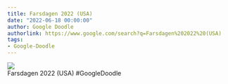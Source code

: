 ```yaml
---
title: Farsdagen 2022 (USA)
date: "2022-06-18 00:00:00"
author: Google Doodle
authorlink: https://www.google.com/search?q=Farsdagen%202022%20(USA)
tags:
- Google-Doodle
---
```

<img src="https://www.google.com/logos/doodles/2022/fathers-day-2022-united-states-6753651837109802-law.gif" referrerpolicy="no-referrer"><br>Farsdagen 2022 (USA) #GoogleDoodle